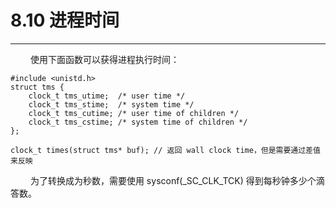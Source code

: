 # 8.10 进程时间
***

&emsp;&emsp;
使用下面函数可以获得进程执行时间：

    #include <unistd.h>
    struct tms {
        clock_t tms_utime;  /* user time */
        clock_t tms_stime;  /* system time */
        clock_t tms_cutime; /* user time of children */
        clock_t tms_cstime; /* system time of children */
    };
    
    clock_t times(struct tms* buf); // 返回 wall clock time，但是需要通过差值来反映

&emsp;&emsp;
为了转换成为秒数，需要使用 sysconf(\_SC\_CLK\_TCK) 得到每秒钟多少个滴答数。